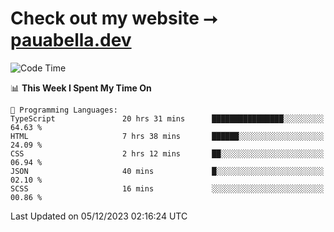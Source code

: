 # Check out my website ⭢ [pauabella.dev](https://pauabella.dev)

<!--START_SECTION:waka-->
![Code Time](http://img.shields.io/badge/Code%20Time-2%2C747%20hrs%2020%20mins-blue)

📊 **This Week I Spent My Time On** 

```text
💬 Programming Languages: 
TypeScript               20 hrs 31 mins      ████████████████░░░░░░░░░   64.63 % 
HTML                     7 hrs 38 mins       ██████░░░░░░░░░░░░░░░░░░░   24.09 % 
CSS                      2 hrs 12 mins       ██░░░░░░░░░░░░░░░░░░░░░░░   06.94 % 
JSON                     40 mins             █░░░░░░░░░░░░░░░░░░░░░░░░   02.10 % 
SCSS                     16 mins             ░░░░░░░░░░░░░░░░░░░░░░░░░   00.86 % 
```


 Last Updated on 05/12/2023 02:16:24 UTC
<!--END_SECTION:waka-->
